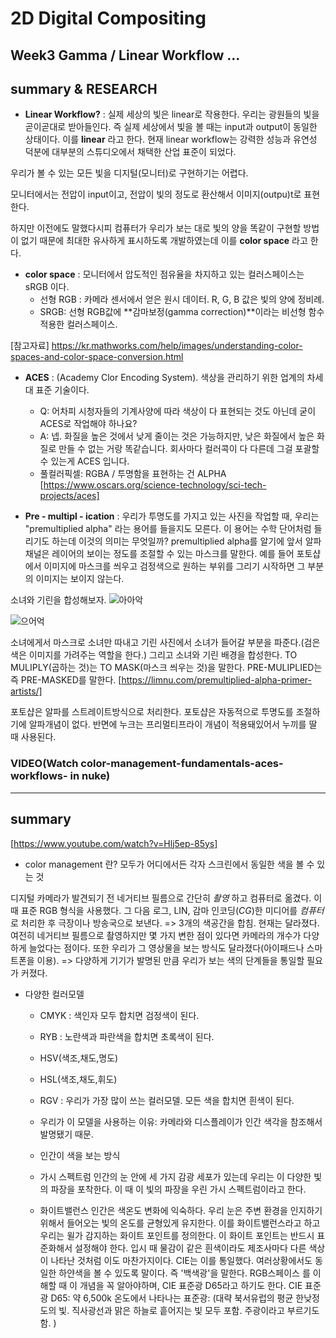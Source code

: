 
2D Digital Compositing
=============
Week3 Gamma / Linear Workflow ...
-------------
## summary & RESEARCH
* **Linear Workflow?** : 실제 세상의 빛은 linear로 작용한다. 우리는 광원들의 빛을 곧이곧대로 받아들인다. 즉 실제 세상에서 빛을 볼 때는 input과  output이 동일한 상태이다. 이를 **linear** 라고 한다. 현재 linear workflow는 강력한 성능과 유연성 덕분에 대부분의 스튜디오에서 채택한 산업 표준이 되었다. 

우리가 볼 수 있는 모든 빛을 디지털(모니터)로 구현하기는 어렵다. 

모니터에서는 전압이 input이고, 전압이 빛의 정도로 환산해서 이미지(outpu)t로 표현한다.

하지만 이전에도 말했다시피 컴퓨터가 우리가 보는 대로 빛의 양을 똑같이 구현할 방법이 없기 때문에 최대한 유사하게 표시하도록 개발하였는데 이를 **color space** 라고 한다. 

* **color space** : 모니터에서 압도적인 점유율을 차지하고 있는 컬러스페이스는 sRGB 이다. 
  * 선형 RGB : 카메라 센서에서 얻은 원시 데이터. R, G, B 값은 빛의 양에 정비례. 
  * SRGB: 선형 RGB값에 **감마보정(gamma correction)**이라는 비선형 함수 적용한 컬러스페이스.
 
[참고자료] https://kr.mathworks.com/help/images/understanding-color-spaces-and-color-space-conversion.html
 
 * **ACES** : (Academy Clor Encoding System). 색상을 관리하기 위한 업계의 차세대 표준 기술이다.
   * Q: 어차피 시청자들의 기계사양에 따라 색상이 다 표현되는 것도 아닌데 굳이 ACES로 작업해야 하나요?
    * A: 넵. 화질을 높은 것에서 낮게 줄이는 것은 가능하지만, 낮은 화질에서 높은 화질로 만들 수 없는 거랑 똑같습니다. 회사마다 컬러콕이 다 다른데 그걸 포괄할 수 있는게 ACES 입니다.
    * 풀컬러픽셀: RGBA /  투명함을 표현하는 건 ALPHA
[https://www.oscars.org/science-technology/sci-tech-projects/aces]


 * **Pre - multipl - ication** : 
 우리가 투명도를 가지고 있는 사진을 작업할 때, 우리는 "premultiplied alpha" 라는 용어를 들을지도 모른다. 이 용어는 수학 단어처럼 들리기도 하는데 이것의 의미는 무엇일까? 
 premultiplied alpha를 알기에 앞서 알파채널은 레이어의 보이는 정도를 조절할 수 있는 마스크를 말한다. 예를 들어 포토샵에서 이미지에 마스크를 씌우고 검정색으로 원하는 부위를 그리기 시작하면 그 부분의 이미지는 보이지 않는다. 
 
 소녀와 기린을 합성해보자.
 ![아아악](https://limnu.com/wp-content/uploads/2016/07/premult2-image00.png)
 
 ![으어억](https://limnu.com/wp-content/uploads/2016/07/premult2-image01.png)
 
 소녀에게서 마스크로 소녀만 따내고 기린 사진에서 소녀가 들어갈 부분을 파준다.(검은색은 이미지를 가려주는 역할을 한다.)
 그리고 소녀와 기린 배경을 합성한다. TO MULIPLY(곱하는 것)는 TO MASK(마스크 씌우는 것)을 말한다.
 PRE-MULIPLIED는 즉 PRE-MASKED를 말한다. 
  [https://limnu.com/premultiplied-alpha-primer-artists/]
 
포토샵은 알파를 스트레이트방식으로 처리한다. 포토샵은 자동적으로 투명도를 조절하기에 알파개념이 없다.
반면에 누크는 프리멀티프라이 개념이 적용돼있어서 누끼를 딸 때 사용된다.


 
 
 
 
 
 
### VIDEO(Watch color-management-fundamentals-aces-workflows- in nuke)
-------------
## summary
[https://www.youtube.com/watch?v=Hlj5ep-85ys]
* color management 란?
 모두가 어디에서든 각자 스크린에서 동일한 색을 볼 수 있는 것
 
 디지털 카메라가 발견되기 전 네거티브 필름으로 간단히 *촬영* 하고 컴퓨터로 옮겼다. 이때 표준 RGB 형식을 사용했다. 그 다음 로그, LIN, 감마 인코딩(*CG*)한 미디어를 *컴퓨터*로 처리한 후 극장이나 방송국으로 보낸다. => 3개의 색공간을 합침.
 현재는 달라졌다. 여전히 네거티브 필름으로 촬영하지만 몇 가지 변한 점이 있다면 카메라의 개수가 다양하게 늘었다는 점이다. 또한 우리가 그 영상물을 보는 방식도 달라졌다(아이패드나 스마트폰을 이용). => 다양하게 기기가 발명된 만큼 우리가 보는 색의 단계들을 통일할 필요가 커졌다. 

* 다양한 컬러모델
  * CMYK : 색인자 모두 합치면 검정색이 된다. 
  * RYB : 노란색과 파란색을 합치면 초록색이 된다. 
  * HSV(색조,채도,명도)
  * HSL(색조,채도,휘도)
  * RGV : 우리가 가장 많이 쓰는 컬러모델. 모든 색을 합치면 흰색이 된다.
   * 우리가 이 모델을 사용하는 이유: 카메라와 디스플레이가 인간 색각을 참조해서 발명됐기 때문.
  * 인간이 색을 보는 방식
   * 가시 스펙트럼
    인간의 눈 안에 세 가지 감광 세포가 있는데 우리는 이 다양한 빛의 파장을 포착한다. 이 때 이 빛의 파장을 우린 가시 스펙트럼이라고 한다. 
    
   * 화이트밸런스
    인간은 색온도 변화에 익숙하다. 우리 눈은 주변 환경을 인지하기 위해서 들어오는 빛의 온도를 균형있게 유지한다. 이를 화이트밸런스라고 하고 우리는 윌가 감지하는 화이트 포인트를 정의한다. 이 화이트 포인트는 반드시 표준화해서 설정해야 한다. 입시 때 물감이 같은 흰색이라도 제조사마다 다른 색상이 나타난 것처럼 이도 마찬가지이다. CIE는 이를 통일했다. 여러상황에서도 동일한 하얀색을 볼 수 있도록 말이다. 즉 '백색광'을 말한다. RGB스페이스 를 이해할 때 이 개념을 꼭 알아야하며, CIE 표준광 D65라고 하기도 한다. 
    CIE 표준광 D65: 약 6,500k 온도에서 나타나는 표준광: (대략 북서유럽의 평균 한낮정도의 빛. 직사광선과 맑은 하늘로 흩어지는 빛 모두 포함. 주광이라고 부르기도 함. )
